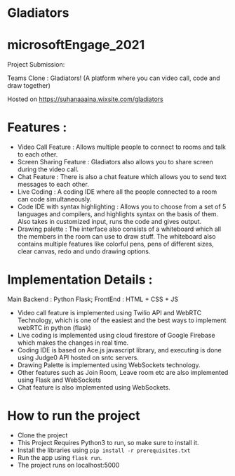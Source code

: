 # Gladiators
# microsoftEngage_2021

Project Submission:

Teams Clone : Gladiators! (A platform where you can video call, code and draw together)

Hosted on https://suhanaaaina.wixsite.com/gladiators


# Features :

- Video Call Feature : Allows multiple people to connect to rooms and talk to each other.
- Screen Sharing Feature : Gladiators also allows you to share screen during the video call.
- Chat Feature : There is also a chat feature which allows you to send text messages to each other.
- Live Coding : A coding IDE where all the people connected to a room can code simultaneously.
- Code IDE with syntax highlighting : Allows you to choose from a set of 5 languages and compilers, and highlights syntax on the basis of them. Also takes in customized input, runs the code and gives output.
- Drawing palette : The interface also consists of a whiteboard which all the members in the room can use to draw stuff. The whiteboard also contains multiple features like colorful pens, pens of different sizes, clear canvas, redo and undo drawing options.


# Implementation Details :

Main Backend : Python Flask;
FrontEnd : HTML + CSS + JS

- Video call feature is implemented using Twilio API and WebRTC Technology, which is one of the easiest and the best ways to implement webRTC in python (flask)
- Live coding is implemented using cloud firestore of Google Firebase which makes the changes in real time.
- Coding IDE is based on Ace.js javascript library, and executing is done using Judge0 API hosted on sntc servers.
- Drawing Palette is implemented using WebSockets technology.
- Other features such as Join Room, Leave room etc are also implemented using Flask and WebSockets
- Chat feature is also implemented using WebSockets.

# How to run the project

- Clone the project
- This Project Requires Python3 to run, so make sure to install it.
- Install the libraries using `pip install -r prerequisites.txt`
- Run the app using `flask run`.
- The project runs on localhost:5000
